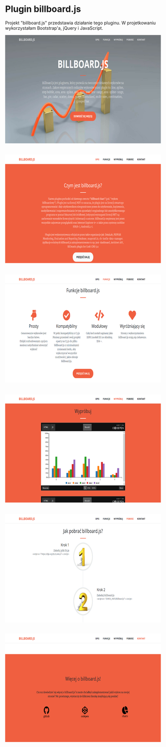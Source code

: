 # Plugin billboard.js

Projekt "billboard.js" przedstawia działanie tego pluginu. W projetkowaniu wykorzystałam Bootstrap'a, jQuery i JavaScript.

<p align="center">
  <img src="https://github.com/Dorota1997/Projektowanie_Stron/blob/master/images/plugin1.PNG" height="350" /><br/><br/><br/>
  <img src="https://github.com/Dorota1997/Projektowanie_Stron/blob/master/images/plugin2.PNG" height="350" /> <br/><br/><br/>
  <img src="https://github.com/Dorota1997/Projektowanie_Stron/blob/master/images/plugin3.PNG" height="350" /> <br/><br/><br/>
  <img src="https://github.com/Dorota1997/Projektowanie_Stron/blob/master/images/plugin4.PNG" height="350" /> <br/><br/><br/>
  <img src="https://github.com/Dorota1997/Projektowanie_Stron/blob/master/images/plugin5.PNG" height="350" /> <br/><br/><br/>
  <img src="https://github.com/Dorota1997/Projektowanie_Stron/blob/master/images/plugin6.PNG" height="350" />
</p>